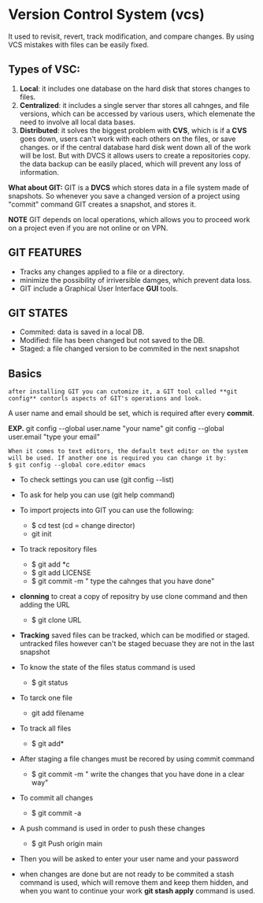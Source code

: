 # **Version Control System (vcs)**
It used to revisit, revert, track modification, and compare changes. By using VCS mistakes with files can be easily fixed. 
## Types of VSC: 
1. **Local**: it includes one database on the hard disk that stores changes to files.
2. **Centralized**: it includes a single server thar stores all cahnges, and file versions, which can be accessed by various users, which elemenate the need to involve all local data bases. 
3. **Distributed**: it solves the biggest problem with **CVS**, which is if a **CVS** goes down, users can't work with each others on the files, or save changes. or if the central database hard disk went down all of the work will be lost. But with DVCS it allows users to create a repositories copy. the data backup can be easily placed, which will prevent any loss of information.

**What about GIT:**
GIT  is a **DVCS** which stores data in a file system made of snapshots. So whenever you save a changed version of a project using "commit" command GIT creates a snapshot, and stores it. 

**NOTE** 
GIT depends on local operations, which allows you to proceed work on a project even if you are not online or on VPN. 

## GIT FEATURES 
* Tracks any changes applied to a file or a directory.
* minimize the possibility of irriversible damges, which prevent data loss. 
* GIT include a Graphical  User Interface **GUI** tools. 

## GIT STATES 
* Commited: data is saved in a local DB.
* Modified: file has been changed but not saved to the DB. 
* Staged: a file changed version to be commited in the next snapshot 

## **Basics** 
    after installing GIT you can cutomize it, a GIT tool called **git config** contorls aspects of GIT's operations and look.   
  A user name and email should be set, which is required after every **commit**. 
  
  **EXP.** git config --global user.name "your name"
  git config --global user.email "type your email"
    
    When it comes to text editors, the default text editor on the system will be used. If another one is required you can change it by: 
    $ git config --global core.editor emacs 
    

- To check settings you can use (git config --list) 
- To ask for help you can use (git help command) 
- To import projects into GIT you can use the following: 
    - $ cd test (cd = change director)
    - git init 

- To track repository files 
   - $ git add *c 
   - $ git add LICENSE 
   - $ git commit -m " type the cahnges that you have done" 

- **clonning** to creat a copy of repositry by use clone command and then adding the URL 
    - $ git clone URL 

- **Tracking** saved files can be tracked, which can be modified or staged. untracked files however can't be staged becuase they are not in the last snapshot
- To know the state of the files status command is used 
    - $ git status 
- To tarck one file 
    - git add filename 
- To track all files 
    - $ git add* 
- After staging a file changes must be recored by using commit command 
    - $ git commit -m " write the changes that you have done in a clear way" 
- To commit all changes 
    - $ git commit -a 
- A push command is used in order to push these changes 
    - $ git Push origin main 
- Then you will be asked to enter your user name and your password 
- when changes are done but are not ready to be commited a stash command is used, which will remove them and keep them hidden, and when you want to continue your work **git stash apply** command is used. 


    

